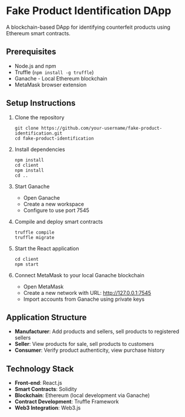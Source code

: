 # Fake Product Identification DApp

A blockchain-based DApp for identifying counterfeit products using Ethereum smart contracts.

## Prerequisites

- Node.js and npm
- Truffle (`npm install -g truffle`)
- Ganache - Local Ethereum blockchain
- MetaMask browser extension

## Setup Instructions

1. Clone the repository
   ```
   git clone https://github.com/your-username/fake-product-identification.git
   cd fake-product-identification
   ```

2. Install dependencies
   ```
   npm install
   cd client
   npm install
   cd ..
   ```

3. Start Ganache
   - Open Ganache
   - Create a new workspace
   - Configure to use port 7545

4. Compile and deploy smart contracts
   ```
   truffle compile
   truffle migrate
   ```

5. Start the React application
   ```
   cd client
   npm start
   ```

6. Connect MetaMask to your local Ganache blockchain
   - Open MetaMask
   - Create a new network with URL: http://127.0.0.1:7545
   - Import accounts from Ganache using private keys

## Application Structure

- **Manufacturer**: Add products and sellers, sell products to registered sellers
- **Seller**: View products for sale, sell products to customers
- **Consumer**: Verify product authenticity, view purchase history

## Technology Stack

- **Front-end**: React.js
- **Smart Contracts**: Solidity
- **Blockchain**: Ethereum (local development via Ganache)
- **Contract Development**: Truffle Framework
- **Web3 Integration**: Web3.js 